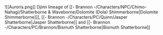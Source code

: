 ![[Auroris.png]]
Djinn lineage of [[- Brannon -/Characters/NPC/Chimo-Nahagi/Shatterborne & Waveborne/Dolomite (Dola) Shimmerborne|Dolomite Shimmerborne]]], [[- Brannon -/Characters/PC/Quinn/Jasper Shatterborne|Jasper Shatterborne]] and [[- Brannon -/Characters/PC/Brannon/Bismuth Shatterborne|Bismuth Shatterborne]]
